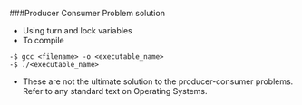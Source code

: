 ###Producer Consumer Problem solution
- Using turn and lock variables
- To compile 
```
-$ gcc <filename> -o <executable_name>
-$ ./<executable_name>
```
- These are not the ultimate solution to the producer-consumer problems. Refer to any standard text on Operating Systems.
